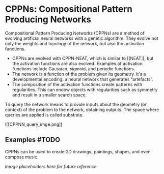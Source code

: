 # CPPNs: Compositional Pattern Producing Networks

Compositional Pattern Producing Networks (CPPNs) are a method of evolving artificial neural networks with a genetic algorithm. They evolve not only the weights and topology of the network, but also the activation functions.

- CPPNs are evolved with CPPN-NEAT, which is similar to [[NEAT]], but the activation functions are also evolved. Examples of activation functions include Gaussian, sigmoid, and periodic functions.
- The network is a function of the problem given its geometry. It's a developmental encoding: a neural network that generates “artefacts”.
- The composition of the activation functions create patterns with regularities. This can endow objects with regularities such as symmetry and result in a smaller search space.

To query the network means to provide inputs about the geometry (or context) of the problem to the network, obtaining outputs. The space where queries are applied is called substrate.

![[CPPNN_query_imge.png]]

## Examples #TODO 
CPPNs can be used to create 2D drawings, paintings, shapes, and even compose music.

*Image placeholders here for future reference*
